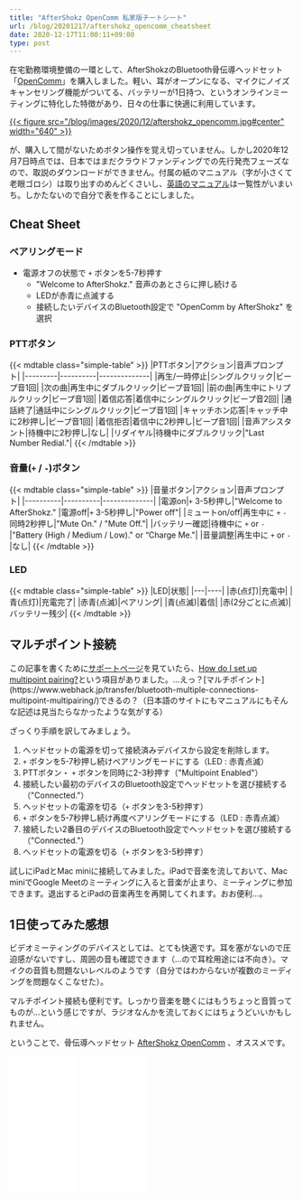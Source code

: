 ```yaml
---
title: "AfterShokz OpenComm 私家版チートシート"
url: /blog/20201217/aftershokz_opencomm_cheatsheet
date: 2020-12-17T11:00:11+09:00
type: post
---
```


在宅勤務環境整備の一環として、AfterShokzのBluetooth骨伝導ヘッドセット「[OpenComm](https://amzn.to/2LNrk6p)」を購入しました。軽い、耳がオープンになる、マイクにノイズキャンセリング機能がついてる、バッテリーが1日持つ、というオンラインミーティングに特化した特徴があり、日々の仕事に快適に利用しています。

[{{< figure src="/blog/images/2020/12/aftershokz_opencomm.jpg#center" width="640" >}}](https://amzn.to/2LNrk6p)

が、購入して間がないためボタン操作を覚え切っていません。しかし2020年12月7日時点では、日本ではまだクラウドファンディングでの先行発売フェーズなので、取説のダウンロードができません。付属の紙のマニュアル（字が小さくて老眼ゴロシ）は取り出すのめんどくさいし、[英語のマニュアル](https://help.aftershokz.com/hc/en-us/articles/360053359094-Commands-OpenComm)は一覧性がいまいち。しかたないので自分で表を作ることにしました。

<!--more-->

## Cheat Sheet

### ペアリングモード

- 電源オフの状態で `+` ボタンを5-7秒押す
    - "Welcome to AfterShokz." 音声のあとさらに押し続ける
    - LEDが赤青に点滅する
    - 接続したいデバイスのBluetooth設定で "OpenComm by AfterShokz" を選択

### PTTボタン

{{< mdtable class="simple-table" >}}
|PTTボタン|アクション|音声プロンプト|
|---------|----------|--------------|
|再生/一時停止|シングルクリック|ビープ音1回|
|次の曲|再生中にダブルクリック|ビープ音1回|
|前の曲|再生中にトリプルクリック|ビープ音1回|
|着信応答|着信中にシングルクリック|ビープ音2回|
|通話終了|通話中にシングルクリック|ビープ音1回|
|キャッチホン応答|キャッチ中に2秒押し|ビープ音1回|
|着信拒否|着信中に2秒押し|ビープ音1回|
|音声アシスタント|待機中に2秒押し|なし|
|リダイヤル|待機中にダブルクリック|"Last Number Redial."|
{{< /mdtable >}}

### 音量(`+` / `-`)ボタン

{{< mdtable class="simple-table" >}}
|音量ボタン|アクション|音声プロンプト|
|----------|----------|--------------|
|電源on|`+` 3-5秒押し|"Welcome to AfterShokz."
|電源off|`+` 3-5秒押し|"Power off"|
|ミュートon/off|再生中に `+` `-` 同時2秒押し|"Mute On." / "Mute Off."|
|バッテリー確認|待機中に `+` or `-`|"Battery (High / Medium / Low)." or “Charge Me."|
|音量調整|再生中に `+` or `-`|なし|
{{< /mdtable >}}

### LED

{{< mdtable class="simple-table" >}}
|LED|状態|
|---|----|
|赤(点灯)|充電中|
|青(点灯)|充電完了|
|赤青(点滅)|ペアリング|
|青(点滅)|着信|
|赤(2分ごとに点滅)|バッテリー残少|
{{< /mdtable >}}

## マルチポイント接続

この記事を書くために[サポートページ](https://help.aftershokz.com/hc/en-us/sections/360009759614-OpenComm)を見ていたら、[How do I set up multipoint pairing?](https://help.aftershokz.com/hc/en-us/articles/360053359094-Commands-OpenComm#How%20do%20I%20set%20up%20multipoint%20pairing?)という項目がありました。…えっ？[マルチポイント](https://www.webhack.jp/transfer/bluetooth-multiple-connections-multipoint-multipairing/)できるの？（日本語のサイトにもマニュアルにもそんな記述は見当たらなかったような気がする）

ざっくり手順を訳してみましょう。

1. ヘッドセットの電源を切って接続済みデバイスから設定を削除します。
1. `+` ボタンを5-7秒押し続けペアリングモードにする（LED : 赤青点滅）
1. PTTボタン・ `+` ボタンを同時に2-3秒押す（"Multipoint Enabled"）
1. 接続したい最初のデバイスのBluetooth設定でヘッドセットを選び接続する（"Connected."）
1. ヘッドセットの電源を切る（`+` ボタンを3-5秒押す）
1. `+` ボタンを5-7秒押し続け再度ペアリングモードにする（LED : 赤青点滅）
1. 接続したい2番目のデバイスのBluetooth設定でヘッドセットを選び接続する（"Connected."）
1. ヘッドセットの電源を切る（`+` ボタンを3-5秒押す）

試しにiPadとMac miniに接続してみました。iPadで音楽を流しておいて、Mac miniでGoogle Meetのミーティングに入ると音楽が止まり、ミーティングに参加できます。退出するとiPadの音楽再生を再開してくれます。おお便利…。

## 1日使ってみた感想

ビデオミーティングのデバイスとしては、とても快適です。耳を塞がないので圧迫感がないですし、周囲の音も確認できます（…ので耳栓用途には不向き）。マイクの音質も問題ないレベルのようです（自分ではわからないが複数のミーディングを問題なくこなせた）。

マルチポイント接続も便利です。しっかり音楽を聴くにはもうちょっと音質ってものが…という感じですが、ラジオなんかを流しておくにはちょうどいいかもしれません。

ということで、骨伝導ヘッドセット [AfterShokz OpenComm](https://aftershokz.jp/products/bone-conduction-headphone-opencomm) 、オススメです。

<iframe style="width:120px;height:240px;" marginwidth="0" marginheight="0" scrolling="no" frameborder="0" src="//rcm-fe.amazon-adsystem.com/e/cm?lt1=_blank&bc1=000000&IS2=1&bg1=FFFFFF&fc1=000000&lc1=0000FF&t=bottomline02-22&language=ja_JP&o=9&p=8&l=as4&m=amazon&f=ifr&ref=as_ss_li_til&asins=B08QHV9C1H&linkId=461417cb3bc4b49de1e5747f3d217f14"></iframe>

<iframe style="width:120px;height:240px;" marginwidth="0" marginheight="0" scrolling="no" frameborder="0" src="//rcm-fe.amazon-adsystem.com/e/cm?lt1=_blank&bc1=000000&IS2=1&bg1=FFFFFF&fc1=000000&lc1=0000FF&t=bottomline02-22&language=ja_JP&o=9&p=8&l=as4&m=amazon&f=ifr&ref=as_ss_li_til&asins=B08QHV11NY&linkId=bf2fe887db864d100b15892d4bb1668a"></iframe>

